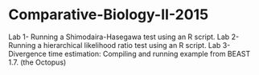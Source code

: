 # Comparative-Biology-II-2015
Lab 1- Running a Shimodaira-Hasegawa test using an R script.
Lab 2- Running a hierarchical likelihood ratio test using an R script.
Lab 3- Divergence time estimation: Compiling and running example from BEAST 1.7. (the Octopus)
